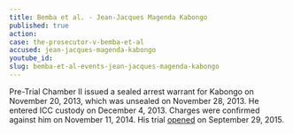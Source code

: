 ```yaml
---
title: Bemba et al. - Jean-Jacques Magenda Kabongo
published: true
action:
case: the-prosecutor-v-bemba-et-al
accused: jean-jacques-magenda-kabongo
youtube_id:
slug: bemba-et-al-events-jean-jacques-magenda-kabongo
---
```



Pre-Trial Chamber II issued a sealed arrest warrant for Kabongo on November 20, 2013, which was unsealed on November 28, 2013. He entered ICC custody on December 4, 2013. Charges were confirmed against him on November 11, 2014. His trial [opened](https://www.icc-cpi.int/en_menus/icc/press%20and%20media/press%20releases/Pages/pr1155.aspx) on September 29, 2015.